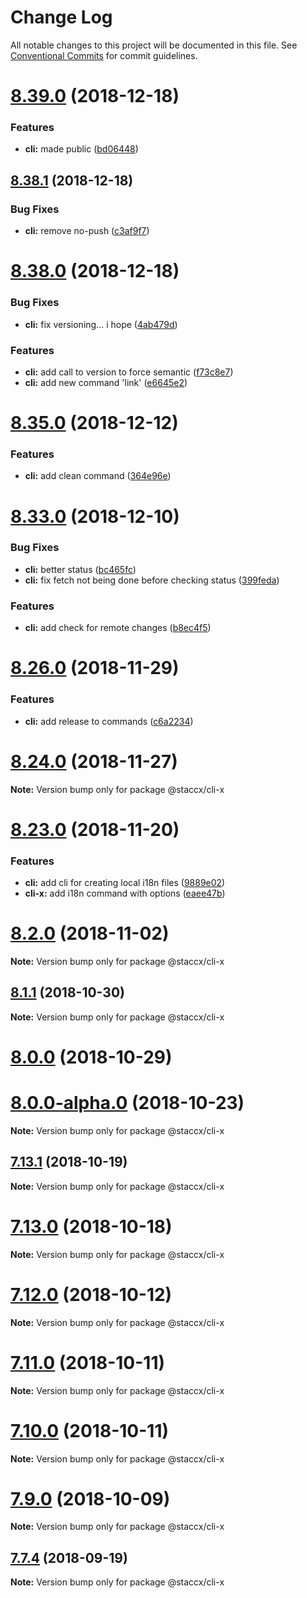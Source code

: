 # Change Log

All notable changes to this project will be documented in this file.
See [Conventional Commits](https://conventionalcommits.org) for commit guidelines.

<a name="8.39.0"></a>
# [8.39.0](https://bitbucket.org/stacc-flow/bento/compare/v8.38.1...v8.39.0) (2018-12-18)


### Features

* **cli:** made public ([bd06448](https://bitbucket.org/stacc-flow/bento/commits/bd06448))





<a name="8.38.1"></a>
## [8.38.1](https://bitbucket.org/stacc-flow/bento/compare/v8.38.0...v8.38.1) (2018-12-18)


### Bug Fixes

* **cli:** remove no-push ([c3af9f7](https://bitbucket.org/stacc-flow/bento/commits/c3af9f7))





<a name="8.38.0"></a>
# [8.38.0](https://bitbucket.org/stacc-flow/bento/compare/v8.37.0...v8.38.0) (2018-12-18)


### Bug Fixes

* **cli:** fix versioning... i hope ([4ab479d](https://bitbucket.org/stacc-flow/bento/commits/4ab479d))


### Features

* **cli:** add call to version to force semantic ([f73c8e7](https://bitbucket.org/stacc-flow/bento/commits/f73c8e7))
* **cli:** add new command 'link' ([e6645e2](https://bitbucket.org/stacc-flow/bento/commits/e6645e2))





<a name="8.35.0"></a>
# [8.35.0](https://bitbucket.org/stacc-flow/bento/compare/v8.34.1...v8.35.0) (2018-12-12)


### Features

* **cli:** add clean command ([364e96e](https://bitbucket.org/stacc-flow/bento/commits/364e96e))





<a name="8.33.0"></a>
# [8.33.0](https://bitbucket.org/stacc-flow/bento/compare/v8.32.0...v8.33.0) (2018-12-10)


### Bug Fixes

* **cli:** better status ([bc465fc](https://bitbucket.org/stacc-flow/bento/commits/bc465fc))
* **cli:** fix fetch not being done before checking status ([399feda](https://bitbucket.org/stacc-flow/bento/commits/399feda))


### Features

* **cli:** add check for remote changes ([b8ec4f5](https://bitbucket.org/stacc-flow/bento/commits/b8ec4f5))





<a name="8.26.0"></a>
# [8.26.0](https://bitbucket.org/stacc-flow/bento/compare/v8.25.0...v8.26.0) (2018-11-29)


### Features

* **cli:** add release to commands ([c6a2234](https://bitbucket.org/stacc-flow/bento/commits/c6a2234))





<a name="8.24.0"></a>
# [8.24.0](https://bitbucket.org/stacc-flow/bento/compare/v8.23.0...v8.24.0) (2018-11-27)

**Note:** Version bump only for package @staccx/cli-x





<a name="8.23.0"></a>
# [8.23.0](https://bitbucket.org/stacc-flow/bento/compare/v8.22.0...v8.23.0) (2018-11-20)


### Features

* **cli:** add cli for creating local i18n files ([9889e02](https://bitbucket.org/stacc-flow/bento/commits/9889e02))
* **cli-x:** add i18n command with options ([eaee47b](https://bitbucket.org/stacc-flow/bento/commits/eaee47b))





<a name="8.2.0"></a>
# [8.2.0](https://bitbucket.org/stacc-flow/bento/compare/v8.1.1...v8.2.0) (2018-11-02)

**Note:** Version bump only for package @staccx/cli-x





<a name="8.1.1"></a>
## [8.1.1](https://bitbucket.org/stacc-flow/bento/compare/v8.1.0...v8.1.1) (2018-10-30)

**Note:** Version bump only for package @staccx/cli-x





<a name="8.0.0"></a>
# [8.0.0](https://bitbucket.org/stacc-flow/bento/compare/v7.19.0...v8.0.0) (2018-10-29)



<a name="8.0.0-alpha.0"></a>
# [8.0.0-alpha.0](https://bitbucket.org/stacc-flow/bento/compare/v7.15.0...v8.0.0-alpha.0) (2018-10-23)

**Note:** Version bump only for package @staccx/cli-x





<a name="7.13.1"></a>
## [7.13.1](https://bitbucket.org/stacc-flow/bento/compare/v7.13.0...v7.13.1) (2018-10-19)

**Note:** Version bump only for package @staccx/cli-x





<a name="7.13.0"></a>
# [7.13.0](https://bitbucket.org/stacc-flow/bento/compare/v7.12.0...v7.13.0) (2018-10-18)

**Note:** Version bump only for package @staccx/cli-x





<a name="7.12.0"></a>
# [7.12.0](https://bitbucket.org/stacc-flow/bento/compare/v7.11.0...v7.12.0) (2018-10-12)

**Note:** Version bump only for package @staccx/cli-x





<a name="7.11.0"></a>
# [7.11.0](https://bitbucket.org/stacc-flow/bento/compare/v7.10.0...v7.11.0) (2018-10-11)

**Note:** Version bump only for package @staccx/cli-x





<a name="7.10.0"></a>
# [7.10.0](https://bitbucket.org/stacc-flow/bento/compare/v7.9.0...v7.10.0) (2018-10-11)

**Note:** Version bump only for package @staccx/cli-x





<a name="7.9.0"></a>
# [7.9.0](https://bitbucket.org/stacc-flow/bento/compare/v7.8.1...v7.9.0) (2018-10-09)

**Note:** Version bump only for package @staccx/cli-x





<a name="7.7.4"></a>
## [7.7.4](https://bitbucket.org/projects/stacc-flow/repos/bento/compare/diff?targetBranch=refs%2Ftags%2Fv7.7.3&sourceBranch=refs%2Ftags%2Fv7.7.4) (2018-09-19)

**Note:** Version bump only for package @staccx/cli-x
